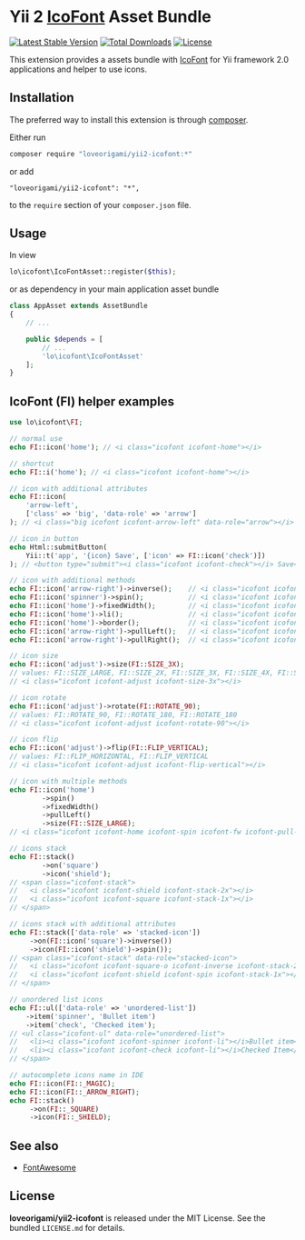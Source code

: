 # Yii 2 [IcoFont](http://icofont.com) Asset Bundle
[![Latest Stable Version](https://poser.pugx.org/loveorigami/yii2-icofont/v/stable)](https://packagist.org/packages/loveorigami/yii2-icofont)
[![Total Downloads](https://poser.pugx.org/loveorigami/yii2-icofont/downloads)](https://packagist.org/packages/loveorigami/yii2-icofont)
[![License](https://poser.pugx.org/loveorigami/yii2-icofont/license)](https://packagist.org/packages/loveorigami/yii2-icofont)

This extension provides a assets bundle with [IcoFont](http://icofont.com) for Yii framework 2.0 applications and helper to use icons.

## Installation

The preferred way to install this extension is through [composer](https://getcomposer.org/).

Either run

```bash
composer require "loveorigami/yii2-icofont:*"
```

or add

```
"loveorigami/yii2-icofont": "*",
```

to the `require` section of your `composer.json` file.

## Usage

In view

```php
lo\icofont\IcoFontAsset::register($this);
```

or as dependency in your main application asset bundle

```php
class AppAsset extends AssetBundle
{
	// ...

	public $depends = [
		// ...
		'lo\icofont\IcoFontAsset'
	];
}
```

## IcoFont (FI) helper examples

```php
use lo\icofont\FI;

// normal use
echo FI::icon('home'); // <i class="icofont icofont-home"></i>

// shortcut
echo FI::i('home'); // <i class="icofont icofont-home"></i>

// icon with additional attributes
echo FI::icon(
    'arrow-left', 
    ['class' => 'big', 'data-role' => 'arrow']
); // <i class="big icofont icofont-arrow-left" data-role="arrow"></i>

// icon in button
echo Html::submitButton(
    Yii::t('app', '{icon} Save', ['icon' => FI::icon('check')])
); // <button type="submit"><i class="icofont icofont-check"></i> Save</button>

// icon with additional methods
echo FI::icon('arrow-right')->inverse();    // <i class="icofont icofont-arrow-right icofont-inverse"></i>
echo FI::icon('spinner')->spin();           // <i class="icofont icofont-spinner icofont-spin"></i>
echo FI::icon('home')->fixedWidth();        // <i class="icofont icofont-home icofont-fw"></i>
echo FI::icon('home')->li();                // <i class="icofont icofont-home icofont-li"></i>
echo FI::icon('home')->border();            // <i class="icofont icofont-home icofont-border"></i>
echo FI::icon('arrow-right')->pullLeft();   // <i class="icofont icofont-arrow-right icofont-pull-left"></i>
echo FI::icon('arrow-right')->pullRight();  // <i class="icofont icofont-arrow-right icofont-pull-right"></i>

// icon size
echo FI::icon('adjust')->size(FI::SIZE_3X);
// values: FI::SIZE_LARGE, FI::SIZE_2X, FI::SIZE_3X, FI::SIZE_4X, FI::SIZE_5X
// <i class="icofont icofont-adjust icofont-size-3x"></i>

// icon rotate
echo FI::icon('adjust')->rotate(FI::ROTATE_90); 
// values: FI::ROTATE_90, FI::ROTATE_180, FI::ROTATE_180
// <i class="icofont icofont-adjust icofont-rotate-90"></i>

// icon flip
echo FI::icon('adjust')->flip(FI::FLIP_VERTICAL); 
// values: FI::FLIP_HORIZONTAL, FI::FLIP_VERTICAL
// <i class="icofont icofont-adjust icofont-flip-vertical"></i>

// icon with multiple methods
echo FI::icon('home')
        ->spin()
        ->fixedWidth()
        ->pullLeft()
        ->size(FI::SIZE_LARGE);
// <i class="icofont icofont-home icofont-spin icofont-fw icofont-pull-left icofont-size-lg"></i>

// icons stack
echo FI::stack()
        ->on('square')
        ->icon('shield');
// <span class="icofont-stack">
//   <i class="icofont icofont-shield icofont-stack-2x"></i>
//   <i class="icofont icofont-square icofont-stack-1x"></i>
// </span>

// icons stack with additional attributes
echo FI::stack(['data-role' => 'stacked-icon'])
     ->on(FI::icon('square')->inverse())
     ->icon(FI::icon('shield')->spin());
// <span class="icofont-stack" data-role="stacked-icon">
//   <i class="icofont icofont-square-o icofont-inverse icofont-stack-2x"></i>
//   <i class="icofont icofont-shield icofont-spin icofont-stack-1x"></i>
// </span>

// unordered list icons 
echo FI::ul(['data-role' => 'unordered-list'])
    ->item('spinner', 'Bullet item')
    ->item('check', 'Checked item');
// <ul class="icofont-ul" data-role="unordered-list">
//   <li><i class="icofont icofont-spinner icofont-li"></i>Bullet item</li>
//   <li><i class="icofont icofont-check icofont-li"></i>Checked Item</li>
// </span>

// autocomplete icons name in IDE
echo FI::icon(FI::_MAGIC);
echo FI::icon(FI::_ARROW_RIGHT);
echo FI::stack()
     ->on(FI::_SQUARE)
     ->icon(FI::_SHIELD);
```

## See also

* [FontAwesome](https://github.com/rmrevin/yii2-fontawesome)

## License

**loveorigami/yii2-icofont** is released under the MIT License. See the bundled `LICENSE.md` for details.